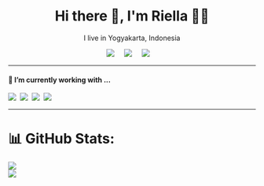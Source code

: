 <h1 align='center'> Hi there 👋, I'm Riella  👩‍💻 </h1>

<p align='center'>
  I live in Yogyakarta, Indonesia
</p>

<p align='center'>
  <a href="https://instagram.com/ratiqaz"><img src="https://img.shields.io/badge/Instagram-%23E4405F.svg?&style=for-the-badge&logo=Instagram&logoColor=white"/></a>&nbsp;&nbsp;&nbsp;&nbsp;
  <a href="https://twitter.com/riellakei"><img src="https://img.shields.io/badge/twitter-%231DA1F2.svg?&style=for-the-badge&logo=twitter&logoColor=white" /></a>&nbsp;&nbsp;&nbsp;&nbsp;
  <a href="https://www.linkedin.com/in/atiqadesytazahrani/"><img src="https://img.shields.io/badge/linkedin-%230077B5.svg?&style=for-the-badge&logo=linkedin&logoColor=white" /></a>&nbsp;&nbsp;&nbsp;&nbsp;
</p>


<hr>

<h4>🔭  I’m currently working with ...</h4>

<p >
  <img src="https://img.shields.io/badge/html5%20-%23e34f26.svg?&style=for-the-badge&logo=html5&logoColor=white" />&nbsp;&nbsp;<img src="https://img.shields.io/badge/CSS3-1572B6?&style=for-the-badge&logo=css3&logoColor=white" />&nbsp;&nbsp;<img src="https://img.shields.io/badge/JavaScript-F7DF1E?style=for-the-badge&logo=javascript&logoColor=black" />&nbsp;&nbsp;<img src="https://img.shields.io/badge/Bootstrap-563D7C?style=for-the-badge&logo=bootstrap&logoColor=white">&nbsp;&nbsp;
</p>


<hr>


# 📊 GitHub Stats:
![](https://nirzak-streak-stats.vercel.app/?user=keiriella&theme=tokyonight&hide_border=false)<br/>
![](https://github-readme-stats.vercel.app/api/top-langs/?username=exuviadot&theme=tokyonight&hide_border=false&include_all_commits=false&count_private=false&layout=compact)

